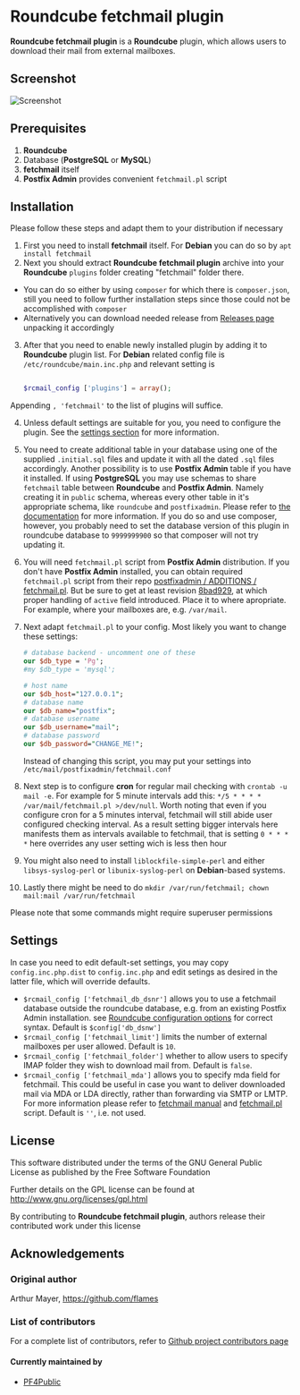 # Roundcube fetchmail plugin

**Roundcube fetchmail plugin** is a **Roundcube** plugin, which allows users to download their mail from external mailboxes.

## Screenshot
![Screenshot](https://pf4public.github.io/fetchmail/images/scrn.PNG)

## Prerequisites
1. **Roundcube**
2. Database (**PostgreSQL** or **MySQL**)
3. **fetchmail** itself
4. **Postfix Admin** provides convenient `fetchmail.pl` script

## Installation
Please follow these steps and adapt them to your distribution if necessary

1. First you need to install **fetchmail** itself. For **Debian** you can do so by `apt install fetchmail`
2. Next you should extract **Roundcube fetchmail plugin** archive into your **Roundcube** `plugins` folder creating "fetchmail" folder there.
  * You can do so either by using `composer` for which there is `composer.json`, still you need to follow further installation steps since those could not be accomplished with `composer`
  * Alternatively you can download needed release from [Releases page](https://github.com/PF4Public/fetchmail/releases) unpacking it accordingly
3. After that you need to enable newly installed plugin by adding it to **Roundcube** plugin list. For **Debian** related config file is `/etc/roundcube/main.inc.php` and relevant setting is 

	```php
	
	$rcmail_config ['plugins'] = array();
	
	```
Appending `, 'fetchmail'` to the list of plugins will suffice.

4. Unless default settings are suitable for you, you need to configure the plugin. See the [settings section](#settings) for more information.
5. You need to create additional table in your database using one of the supplied `.initial.sql` files and update it with all the dated `.sql` files accordingly. Another possibility is to use **Postfix Admin** table if you have it installed. If using **PostgreSQL** you may use schemas to share `fetchmail` table between **Roundcube** and **Postfix Admin**. Namely creating it in `public` schema, whereas every other table in it's appropriate schema, like `roundcube` and `postfixadmin`. Please refer to [the documentation](https://www.postgresql.org/docs/current/static/ddl-schemas.html) for more information. If you do so and use composer, however, you probably need to set the database version of this plugin in roundcube database to `9999999900` so that composer will not try updating it.
6. You will need `fetchmail.pl` script from **Postfix Admin** distribution. If you don't have **Postfix Admin** installed, you can obtain required `fetchmail.pl` script from their repo  [postfixadmin / ADDITIONS / fetchmail.pl](https://github.com/postfixadmin/postfixadmin/blob/master/ADDITIONS/fetchmail.pl). But be sure to get at least revision [8bad929](https://github.com/postfixadmin/postfixadmin/blob/8bad929a4490f93587ceb00b5931405586b5cc04/ADDITIONS/fetchmail.pl), at which proper handling of `active` field introduced. Place it to where apropriate. For example, where your mailboxes are, e.g. `/var/mail`.
7. Next adapt `fetchmail.pl` to your config. Most likely you want to change these settings:

	```perl
	# database backend - uncomment one of these
	our $db_type = 'Pg';
	#my $db_type = 'mysql';
	
	# host name
	our $db_host="127.0.0.1";
	# database name
	our $db_name="postfix";
	# database username
	our $db_username="mail";
	# database password
	our $db_password="CHANGE_ME!";
	```
	Instead of changing this script, you may put your settings into `/etc/mail/postfixadmin/fetchmail.conf`
8. Next step is to configure **cron** for regular mail checking with `crontab -u mail -e`. For example for 5 minute intervals add this: `*/5 * * * * /var/mail/fetchmail.pl >/dev/null`. Worth noting that even if you configure cron for a 5 minutes interval, fetchmail will still abide user configured checking interval. As a result setting bigger intervals here manifests them as intervals available to fetchmail, that is setting `0 * * * *` here overrides any user setting wich is less then hour
9. You might also need to install `liblockfile-simple-perl` and either `libsys-syslog-perl` or `libunix-syslog-perl` on **Debian**-based systems.
10. Lastly there might be need to do `mkdir /var/run/fetchmail; chown mail:mail /var/run/fetchmail`

Please note that some commands might require superuser permissions

## Settings
In case you need to edit default-set settings, you may copy `config.inc.php.dist` to `config.inc.php` and edit setings as desired in the latter file, which will override defaults.
* `$rcmail_config ['fetchmail_db_dsnr']` allows you to use a fetchmail database outside the roundcube database, e.g. from an existing Postfix Admin installation. see [Roundcube configuration options](https://github.com/roundcube/roundcubemail/wiki/Configuration#database-connection) for correct syntax. Default is `$config['db_dsnw']`
* `$rcmail_config ['fetchmail_limit']` limits the number of external mailboxes per user allowed. Default is `10`.
* `$rcmail_config ['fetchmail_folder']` whether to allow users to specify IMAP folder they wish to download mail from. Default is `false`.
* `$rcmail_config ['fetchmail_mda']` allows you to specify mda field for fetchmail. This could be useful in case you want to deliver downloaded mail via MDA or LDA directly, rather than forwarding via SMTP or LMTP. For more information please refer to [fetchmail manual](http://www.fetchmail.info/fetchmail-man.html) and [fetchmail.pl](https://github.com/postfixadmin/postfixadmin/blob/master/ADDITIONS/fetchmail.pl) script. Default is `''`, i.e. not used.

## License
This software distributed under the terms of the GNU General Public License as published by the Free Software Foundation

Further details on the GPL license can be found at http://www.gnu.org/licenses/gpl.html

By contributing to **Roundcube fetchmail plugin**, authors release their contributed work under this license

## Acknowledgements
### Original author

Arthur Mayer, https://github.com/flames

### List of contributors

For a complete list of contributors, refer to [Github project contributors page](https://github.com/PF4Public/fetchmail/graphs/contributors)

#### Currently maintained by
* [PF4Public](https://github.com/PF4Public)
